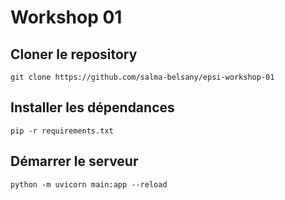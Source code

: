 # Workshop 01

## Cloner le repository
```git clone https://github.com/salma-belsany/epsi-workshop-01```

## Installer les dépendances
```pip -r requirements.txt```

## Démarrer le serveur
```python -m uvicorn main:app --reload```